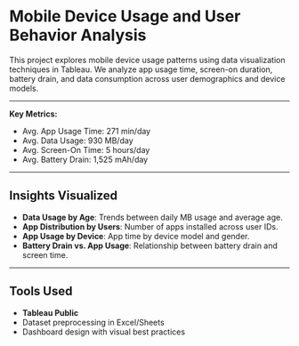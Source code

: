 # Mobile Device Usage and User Behavior Analysis

This project explores mobile device usage patterns using data visualization techniques in Tableau. We analyze app usage time, screen-on duration, battery drain, and data consumption across user demographics and device models.

---

**Key Metrics:**
- Avg. App Usage Time: 271 min/day
- Avg. Data Usage: 930 MB/day
- Avg. Screen-On Time: 5 hours/day
- Avg. Battery Drain: 1,525 mAh/day

---

## Insights Visualized

- **Data Usage by Age**: Trends between daily MB usage and average age.
- **App Distribution by Users**: Number of apps installed across user IDs.
- **App Usage by Device**: App time by device model and gender.
- **Battery Drain vs. App Usage**: Relationship between battery drain and screen time.

---

## Tools Used

- **Tableau Public**
- Dataset preprocessing in Excel/Sheets 
- Dashboard design with visual best practices
